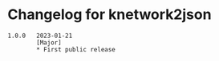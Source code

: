 # Changelog for knetwork2json

```
1.0.0   2023-01-21
        [Major]
        * First public release
```
